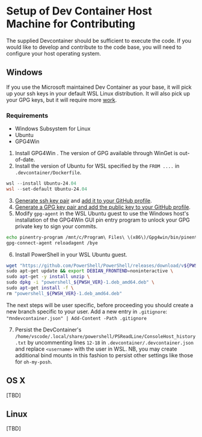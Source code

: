 # Setup of Dev Container Host Machine for Contributing

The supplied Devcontainer should be sufficient to execute the code.
If you would like to develop and contribute to the code base, you will need to configure your host operating system.

## Windows

If you use the Microsoft maintained Dev Container as your base, it will pick up your ssh keys in your default WSL Linux distribution.
It will also pick up your GPG keys, but it will require more [work](https://code.visualstudio.com/remote/advancedcontainers/sharing-git-credentials).

### Requirements

* Windows Subsystem for Linux
* Ubuntu
* GPG4Win

1. Install GPG4Win . The version of GPG available through WinGet is out-of-date.
2. Install the version of Ubuntu for WSL specified by the `FROM ....` in `.devcontainer/Dockerfile`.

```Powershell
wsl --install Ubuntu-24.04
wsl --set-default Ubuntu-24.04
```
3. [Generate ssh key pair](https://docs.github.com/en/authentication/connecting-to-github-with-ssh/generating-a-new-ssh-key-and-adding-it-to-the-ssh-agent) and [add it to your GitHub profile](https://docs.github.com/en/authentication/connecting-to-github-with-ssh/adding-a-new-ssh-key-to-your-github-account).
4. [Generate a GPG key pair and add the public key to your GitHub profile](https://docs.github.com/en/authentication/managing-commit-signature-verification/generating-a-new-gpg-key).
5. Modify `gpg-agent` in the WSL Ubuntu guest to use the Windows host's installation of the GPG4Win GUI pin entry program to unlock your GPG private key to sign your commits.

```Bash
echo pinentry-program /mnt/c/Program\ Files\ \(x86\)/Gpg4win/bin/pinentry.exe > ~/.gnupg/gpg-agent.conf
gpg-connect-agent reloadagent /bye
```

6. Install PowerShell in your WSL Ubuntu guest.

```Bash
wget "https://github.com/PowerShell/PowerShell/releases/download/v${PWSH_VER}/powershell_${PWSH_VER}-1.deb_amd64.deb" \
sudo apt-get update && export DEBIAN_FRONTEND=noninteractive \
sudo apt-get -y install unzip \
sudo dpkg -i "powershell_${PWSH_VER}-1.deb_amd64.deb" \
sudo apt-get install -f \
rm "powershell_${PWSH_VER}-1.deb_amd64.deb" 
```
The next steps will be user specific, before proceeding you should create a new branch specific to your user.
Add a new entry in  `.gitignore`:  `"`n`ndevcontainer.json" | Add-Content -Path .gitignore`

7. Persist the DevContainer's `/home/vscode/.local/share/powershell/PSReadLine/ConsoleHost_history.txt` by uncommenting lines `12-18` in `.devcontainer/.devcontainer.json` and replace `<username>` with the user in WSL.
NB, you may create additional bind mounts in this fashion to persist other settings like those for `oh-my-posh`. 


## OS X

[TBD]

## Linux

[TBD]